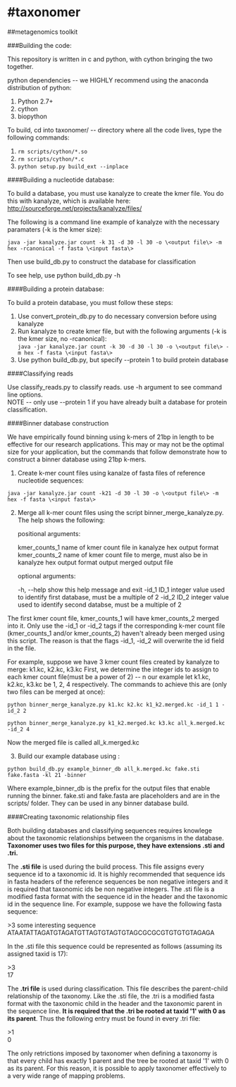 #taxonomer
=========

##metagenomics toolkit 

###Building the code:

This repository is written in c and python, with cython bringing the two together.  

python dependencies -- we HIGHLY recommend using the anaconda distribution of python:

1. Python 2.7+
2. cython
3. biopython

To build, cd into taxonomer/ -- directory where all the code lives, type the following commands:

1. `rm scripts/cython/*.so`
2. `rm scripts/cython/*.c`
3. `python setup.py build_ext --inplace`

####Building a nucleotide database:

To build a database, you must use kanalyze to create the kmer file. You do this with kanalyze, which
is available here: http://sourceforge.net/projects/kanalyze/files/

The following is a command line example of kanalyze with the necessary paramaters (-k is the kmer size):      
  
`java -jar kanalyze.jar count -k 31 -d 30 -l 30 -o \<output file\> -m hex -rcanonical -f fasta \<input fasta\>`

Then use build_db.py to construct the database for classification

To see help, use python build_db.py -h

####Building a protein database:

To build a protein database, you must follow these steps:

1.  Use convert_protein_db.py to do necessary conversion before using kanalyze
2.  Run kanalyze to create kmer file, but with the following arguments (-k is the kmer size, no -rcanonical):  
  `java -jar kanalyze.jar count -k 30 -d 30 -l 30 -o \<output file\> -m hex -f fasta \<input fasta\>`
3.  Use python build_db.py, but specify --protein 1 to build protein database

####Classifying reads

Use classify_reads.py to classify reads.  use -h argument to see command line options.  
NOTE -- only use --protein 1 if you have already built a database for protein classification.

####Binner database construction

We have empirically found binning using k-mers of 21bp in length to be effective for our research applications.  This may or may not be the optimal size for your application, but the commands that follow demonstrate how to construct a binner database using 21bp k-mers.  

1.  Create k-mer count files using kanalze of fasta files of reference nucleotide sequences:
   
 `java -jar kanalyze.jar count -k21 -d 30 -l 30 -o \<output file\> -m hex -f fasta \<input fasta\>`

2.  Merge all k-mer count files using the script binner_merge_kanalyze.py.  The help shows the following: 
    
    positional arguments:
    
    kmer_counts_1   name of kmer count file in kanalyze hex output format
    kmer_counts_2   name of kmer count file to merge, must also be in kanalyze hex output format
    output          merged output file

    optional arguments:
    
    -h, --help     show this help message and exit
    -id_1 ID_1     integer value used to identify first database, must be a multiple of 2
    -id_2 ID_2     integer value used to identify second databse, must be a multiple of 2
  
  The first kmer count file, kmer_counts_1 will have kmer_counts_2 merged into it.  Only use the -id_1 or -id_2 tags if the   corresponding k-mer count file (kmer_counts_1 and/or kmer_counts_2) haven't already been merged using this script.  The reason is that the flags -id_1, -id_2 will overwrite the id field in the file.
  
  For example, suppose we have 3 kmer count files created by kanalyze to merge: k1.kc, k2.kc, k3.kc
  First, we determine the integer ids to assign to each kmer count file(must be a power of 2) -- n our example let k1.kc, k2.kc, k3.kc be 1, 2, 4 respectively.  The commands to achieve this are (only two files can be merged at once):
  
  `python binner_merge_kanalyze.py k1.kc k2.kc k1_k2.merged.kc -id_1 1 -id_2 2`
  
  `python binner_merge_kanalyze.py k1_k2.merged.kc k3.kc all_k.merged.kc -id_2 4`
  
  Now the merged file is called all_k.merged.kc
  
3. Build our example database using :
  
  `python build_db.py example_binner_db all_k.merged.kc fake.sti fake.fasta -kl 21 -binner`

Where example_binner_db is the prefix for the output files that enable running the binner.  fake.sti and fake.fasta are placeholders and are in the scripts/ folder.  They can be used in any binner database build.  

####Creating taxonomic relationship files

Both building databases and classifying sequences requires knowlege about the taxonomic relationships between the organisms in the database.  __Taxonomer uses two files for this purpose, they have extensions .sti and .tri.__  

The __.sti file__ is used during the build process.  This file assigns every sequence id to a taxonomic id.  It is highly recommended that sequence ids in fasta headers of the reference sequences be non negative integers and it is required that taxonomic ids be non negative integers.  The .sti file is a modified fasta format with the sequence id in the header and the taxonomic id in the sequence line.  For example, suppose we have the following fasta sequence:

\>3 some interesting sequence    
ATAATATTAGATGTAGATGTTAGTGTAGTGTAGCGCGCGTGTGTGTAGAGA

In the .sti file this sequence could be represented as follows (assuming its assigned taxid is 17):

\>3    
17

The __.tri file__ is used during classification.  This file describes the parent-child relationship of the taxonomy.  Like the .sti file, the .tri is a modified fasta format with the taxonomic child in the header and the taxonomic parent in the sequence line.  __It is required that the .tri be rooted at taxid '1' with 0 as its parent__.  Thus the following entry must be found in every .tri file:

\>1    
0

The only retrictions imposed by taxonomer when defining a taxonomy is that every child has exactly 1 parent and the tree be rooted at taxid '1' with 0 as its parent.  For this reason, it is possible to apply taxonomer effectively to a very wide range of mapping problems.  







